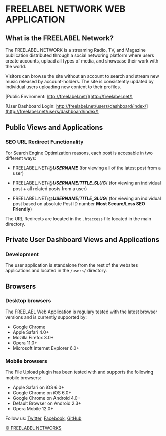 FREELABEL NETWORK WEB APPLICATION
=========

## What is the FREELABEL Network? 

The FREELABEL NETWORK is a streaming Radio, TV, and Magazine publication distributed through a social networing platform where users create accounts, upload all types of media, and showcase their work with the world. 

Visitors can browse the site without an account to search and stream new music released by account-holders. The site is consistently updated by individual users uploading new content to their profiles. 



[Public Enviroment: http://freelabel.net/](http://freelabel.net/)

[User Dashboard Login: http://freelabel.net/users/dashboard/index/](http://freelabel.net/users/dashboard/index/)


## Public Views and Applications

### SEO URL Redirect Functionality

For Search Engine Optimization reasons, each post is accesable in two different ways:

* FREELABEL.NET/@*****USERNAME***** (for viewing all of the latest post from a user)

* FREELABEL.NET/@*****USERNAME*****/*****TITLE_SLUG*****/ (for viewing an individual post + all related posts from a user)

* FREELABEL.NET/@*****USERNAME*****/*****TITLE_SLUG*****/ (for viewing an individual post based on absolute Post ID number **Most Secure/Less SEO Friendly**)

The URL Redirects are located in the `.htaccess` file located in the main directory.



## Private User Dashboard Views and Applications

### Development
The user application is standalone from the rest of the websites applications and located in the `/users/` directory.

## Browsers

### Desktop browsers
The FREELAEL Web Application is regulary tested with the latest browser versions and is currently supported by: 

* Google Chrome
* Apple Safari 4.0+
* Mozilla Firefox 3.0+
* Opera 11.0+
* Microsoft Internet Explorer 6.0+

### Mobile browsers
The File Upload plugin has been tested with and supports the following mobile browsers:

* Apple Safari on iOS 6.0+
* Google Chrome on iOS 6.0+
* Google Chrome on Android 4.0+
* Default Browser on Android 2.3+
* Opera Mobile 12.0+



Follow us: [Twitter](http://www.twitter.com/freelabelnet), [Facebook](http://www.facebook.com/theAMRecords), [GitHub](https://github.com/mayoalexander)

[© FREELABEL NETWORKS](http://www.freelabel.net)